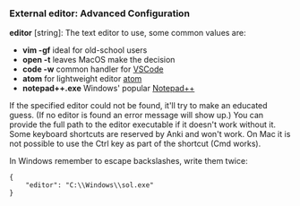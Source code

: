 ### External editor: Advanced Configuration

**editor** [string]: The text editor to use, some common values are:

- **vim -gf** ideal for old-school users
- **open -t** leaves MacOS make the decision
- **code -w** common handler for [VSCode](https://code.visualstudio.com/Download)
- **atom** for lightweight editor [atom](https://atom.io/)
- **notepad++.exe** Windows' popular [Notepad++](https://notepad-plus-plus.org/downloads/)

If the specified editor could not be found, it'll try to make an educated guess. (If no editor is found an error message will show up.)
You can provide the full path to the editor executable if it doesn't work without it.
Some keyboard shortcuts are reserved by Anki and won't work.
On Mac it is not possible to use the Ctrl key as part of the shortcut (Cmd works).

In Windows remember to escape backslashes, write them twice:

```
{
    "editor": "C:\\Windows\\sol.exe"
}
```
